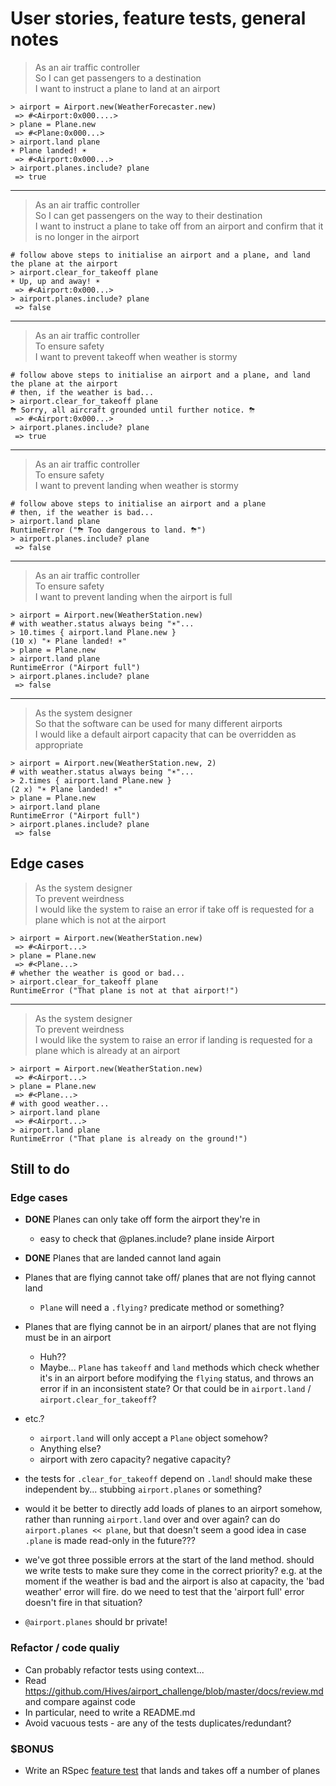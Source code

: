# User stories, feature tests, general notes

> As an air traffic controller  
> So I can get passengers to a destination  
> I want to instruct a plane to land at an airport 

```
> airport = Airport.new(WeatherForecaster.new)
 => #<Airport:0x000....>
> plane = Plane.new
 => #<Plane:0x000...>
> airport.land plane
☀️ Plane landed! ☀️
 => #<Airport:0x000...>
> airport.planes.include? plane
 => true
```

---

> As an air traffic controller  
> So I can get passengers on the way to their destination  
> I want to instruct a plane to take off from an airport and confirm that it is no longer in the airport

```
# follow above steps to initialise an airport and a plane, and land the plane at the airport
> airport.clear_for_takeoff plane
☀️ Up, up and away! ☀️
 => #<Airport:0x000...>
> airport.planes.include? plane
 => false
```

---

> As an air traffic controller  
> To ensure safety  
> I want to prevent takeoff when weather is stormy  

```
# follow above steps to initialise an airport and a plane, and land the plane at the airport
# then, if the weather is bad...
> airport.clear_for_takeoff plane
⛈ Sorry, all aircraft grounded until further notice. ⛈
 => #<Airport:0x000...>
> airport.planes.include? plane
 => true
```

---

> As an air traffic controller  
> To ensure safety  
> I want to prevent landing when weather is stormy  

```
# follow above steps to initialise an airport and a plane
# then, if the weather is bad...
> airport.land plane
RuntimeError ("⛈ Too dangerous to land. ⛈")
> airport.planes.include? plane
 => false
```

---

> As an air traffic controller  
> To ensure safety  
> I want to prevent landing when the airport is full  

```
> airport = Airport.new(WeatherStation.new)
# with weather.status always being "☀️"...
> 10.times { airport.land Plane.new }
(10 x) "☀️ Plane landed! ☀️"
> plane = Plane.new
> airport.land plane
RuntimeError ("Airport full")
> airport.planes.include? plane
 => false
```

___

> As the system designer  
> So that the software can be used for many different airports  
> I would like a default airport capacity that can be overridden as appropriate  

```
> airport = Airport.new(WeatherStation.new, 2)
# with weather.status always being "☀️"...
> 2.times { airport.land Plane.new }
(2 x) "☀️ Plane landed! ☀️"
> plane = Plane.new
> airport.land plane
RuntimeError ("Airport full")
> airport.planes.include? plane
 => false
```

## Edge cases

> As the system designer  
> To prevent weirdness  
> I would like the system to raise an error if take off is requested for a plane which is not at the airport

```
> airport = Airport.new(WeatherStation.new)
 => #<Airport...>
> plane = Plane.new
 => #<Plane...>
# whether the weather is good or bad...
> airport.clear_for_takeoff plane
RuntimeError ("That plane is not at that airport!")
```

---

> As the system designer  
> To prevent weirdness  
> I would like the system to raise an error if landing is requested for a plane which is already at an airport

```
> airport = Airport.new(WeatherStation.new)
 => #<Airport...>
> plane = Plane.new
 => #<Plane...>
# with good weather...
> airport.land plane
 => #<Airport...>
> airport.land plane
RuntimeError ("That plane is already on the ground!")
```

## Still to do

### Edge cases

- **DONE** Planes can only take off form the airport they're in
  - easy to check that @planes.include? plane inside Airport
- **DONE** Planes that are landed cannot land again
- Planes that are flying cannot take off/ planes that are not flying cannot land
  - `Plane` will need a `.flying?` predicate method or something?
- Planes that are flying cannot be in an airport/ planes that are not flying must be in an airport
  - Huh??
  - Maybe... `Plane` has `takeoff` and `land` methods which check whether it's in an airport before modifying the `flying` status, and throws an error if in an inconsistent state? Or that could be in `airport.land` / `airport.clear_for_takeoff`?
- etc.?
  - `airport.land` will only accept a `Plane` object somehow?
  - Anything else?
  - airport with zero capacity? negative capacity?

- the tests for `.clear_for_takeoff` depend on `.land`! should make these independent by... stubbing `airport.planes` or something?
- would it be better to directly add loads of planes to an airport somehow, rather than running `airport.land` over and over again? can do `airport.planes << plane`, but that doesn't seem a good idea in case `.plane` is made read-only in the future???
- we've got three possible errors at the start of the land method. should we write tests to make sure they come in the correct priority? e.g. at the moment if the weather is bad and the airport is also at capacity, the 'bad weather' error will fire. do we need to test that the 'airport full' error doesn't fire in that situation?
- `@airport.planes` should br private! 

### Refactor / code qualiy

- Can probably refactor tests using context...
- Read <https://github.com/Hives/airport_challenge/blob/master/docs/review.md> and compare against code
- In particular, need to write a README.md
- Avoid vacuous tests - are any of the tests duplicates/redundant?

### $BONUS

- Write an RSpec [feature test](https://relishapp.com/rspec/rspec-rails/docs/feature-specs/feature-spec) that lands and takes off a number of planes